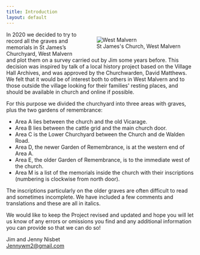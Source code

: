 ```yaml
---
title: Introduction
layout: default
---
```


<figure style="float: right; max-width: 250px;">
    <img class="responsive" alt="West Malvern" src="https://upload.wikimedia.org/wikipedia/commons/4/4c/West_Malvern_-_geograph.org.uk_-_787326.jpg" />
    <figcaption>St James's Church, West Malvern</figcaption>
</figure>

In 2020 we decided to try to record all the graves and memorials in St James’s Churchyard, West Malvern and plot them on a survey carried out by Jim some years before.  This decision was inspired by talk of a local history project based on the Village Hall Archives, and was approved by the Churchwarden, David Matthews.  We felt that it would be of interest both to others in West Malvern and to those outside the village looking for their families' resting places, and should be available in church and online if possible.
 
For this purpose we divided the churchyard into three areas with graves, plus the two gardens of remembrance:
 
* Area A lies between the church and the old Vicarage.
* Area B lies between the cattle grid and the main church door.
* Area C is the Lower Churchyard between the Church and de Walden Road.
* Area D, the newer Garden of Remembrance, is at the western end of Area A.
* Area E, the older Garden of Remembrance, is to the immediate west of the church.
* Area M is a list of the memorials inside the church with their inscriptions (numbering is clockwise from north door).

The inscriptions particularly on the older graves are often difficult to read and sometimes incomplete.  We have included a few comments and translations and these are all in italics.
 
We would like to keep the Project revised and updated and hope you will let us know of any errors or omissions you find and any additional information you can provide so that we can do so!
 
Jim and Jenny Nisbet<br>
[Jennywm2@gmail.com](mailto:Jennywm2@gmail.com)
